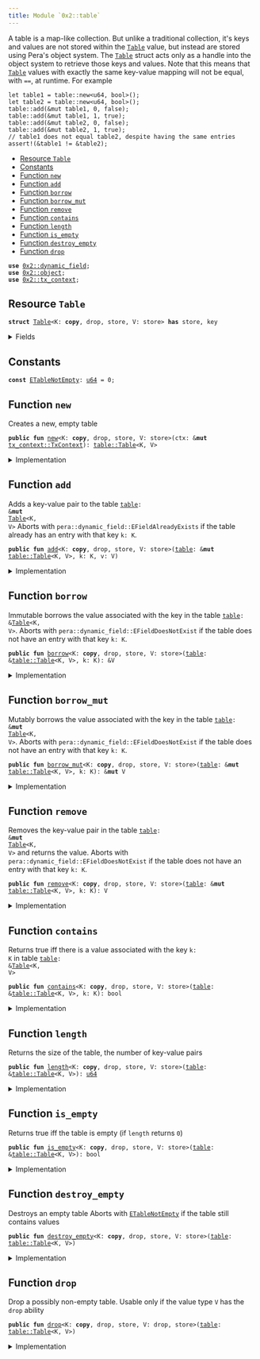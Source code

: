 ```yaml
---
title: Module `0x2::table`
---
```


A table is a map-like collection. But unlike a traditional collection, it's keys and values are
not stored within the <code><a href="../pera-framework/table.md#0x2_table_Table">Table</a></code> value, but instead are stored using Pera's object system. The
<code><a href="../pera-framework/table.md#0x2_table_Table">Table</a></code> struct acts only as a handle into the object system to retrieve those keys and values.
Note that this means that <code><a href="../pera-framework/table.md#0x2_table_Table">Table</a></code> values with exactly the same key-value mapping will not be
equal, with <code>==</code>, at runtime. For example
```
let table1 = table::new<u64, bool>();
let table2 = table::new<u64, bool>();
table::add(&mut table1, 0, false);
table::add(&mut table1, 1, true);
table::add(&mut table2, 0, false);
table::add(&mut table2, 1, true);
// table1 does not equal table2, despite having the same entries
assert!(&table1 != &table2);
```


-  [Resource `Table`](#0x2_table_Table)
-  [Constants](#@Constants_0)
-  [Function `new`](#0x2_table_new)
-  [Function `add`](#0x2_table_add)
-  [Function `borrow`](#0x2_table_borrow)
-  [Function `borrow_mut`](#0x2_table_borrow_mut)
-  [Function `remove`](#0x2_table_remove)
-  [Function `contains`](#0x2_table_contains)
-  [Function `length`](#0x2_table_length)
-  [Function `is_empty`](#0x2_table_is_empty)
-  [Function `destroy_empty`](#0x2_table_destroy_empty)
-  [Function `drop`](#0x2_table_drop)


<pre><code><b>use</b> <a href="../pera-framework/dynamic_field.md#0x2_dynamic_field">0x2::dynamic_field</a>;
<b>use</b> <a href="../pera-framework/object.md#0x2_object">0x2::object</a>;
<b>use</b> <a href="../pera-framework/tx_context.md#0x2_tx_context">0x2::tx_context</a>;
</code></pre>



<a name="0x2_table_Table"></a>

## Resource `Table`



<pre><code><b>struct</b> <a href="../pera-framework/table.md#0x2_table_Table">Table</a>&lt;K: <b>copy</b>, drop, store, V: store&gt; <b>has</b> store, key
</code></pre>



<details>
<summary>Fields</summary>


<dl>
<dt>
<code>id: <a href="../pera-framework/object.md#0x2_object_UID">object::UID</a></code>
</dt>
<dd>
 the ID of this table
</dd>
<dt>
<code>size: <a href="../move-stdlib/u64.md#0x1_u64">u64</a></code>
</dt>
<dd>
 the number of key-value pairs in the table
</dd>
</dl>


</details>

<a name="@Constants_0"></a>

## Constants


<a name="0x2_table_ETableNotEmpty"></a>



<pre><code><b>const</b> <a href="../pera-framework/table.md#0x2_table_ETableNotEmpty">ETableNotEmpty</a>: <a href="../move-stdlib/u64.md#0x1_u64">u64</a> = 0;
</code></pre>



<a name="0x2_table_new"></a>

## Function `new`

Creates a new, empty table


<pre><code><b>public</b> <b>fun</b> <a href="../pera-framework/table.md#0x2_table_new">new</a>&lt;K: <b>copy</b>, drop, store, V: store&gt;(ctx: &<b>mut</b> <a href="../pera-framework/tx_context.md#0x2_tx_context_TxContext">tx_context::TxContext</a>): <a href="../pera-framework/table.md#0x2_table_Table">table::Table</a>&lt;K, V&gt;
</code></pre>



<details>
<summary>Implementation</summary>


<pre><code><b>public</b> <b>fun</b> <a href="../pera-framework/table.md#0x2_table_new">new</a>&lt;K: <b>copy</b> + drop + store, V: store&gt;(ctx: &<b>mut</b> TxContext): <a href="../pera-framework/table.md#0x2_table_Table">Table</a>&lt;K, V&gt; {
    <a href="../pera-framework/table.md#0x2_table_Table">Table</a> {
        id: <a href="../pera-framework/object.md#0x2_object_new">object::new</a>(ctx),
        size: 0,
    }
}
</code></pre>



</details>

<a name="0x2_table_add"></a>

## Function `add`

Adds a key-value pair to the table <code><a href="../pera-framework/table.md#0x2_table">table</a>: &<b>mut</b> <a href="../pera-framework/table.md#0x2_table_Table">Table</a>&lt;K, V&gt;</code>
Aborts with <code>pera::dynamic_field::EFieldAlreadyExists</code> if the table already has an entry with
that key <code>k: K</code>.


<pre><code><b>public</b> <b>fun</b> <a href="../pera-framework/table.md#0x2_table_add">add</a>&lt;K: <b>copy</b>, drop, store, V: store&gt;(<a href="../pera-framework/table.md#0x2_table">table</a>: &<b>mut</b> <a href="../pera-framework/table.md#0x2_table_Table">table::Table</a>&lt;K, V&gt;, k: K, v: V)
</code></pre>



<details>
<summary>Implementation</summary>


<pre><code><b>public</b> <b>fun</b> <a href="../pera-framework/table.md#0x2_table_add">add</a>&lt;K: <b>copy</b> + drop + store, V: store&gt;(<a href="../pera-framework/table.md#0x2_table">table</a>: &<b>mut</b> <a href="../pera-framework/table.md#0x2_table_Table">Table</a>&lt;K, V&gt;, k: K, v: V) {
    field::add(&<b>mut</b> <a href="../pera-framework/table.md#0x2_table">table</a>.id, k, v);
    <a href="../pera-framework/table.md#0x2_table">table</a>.size = <a href="../pera-framework/table.md#0x2_table">table</a>.size + 1;
}
</code></pre>



</details>

<a name="0x2_table_borrow"></a>

## Function `borrow`

Immutable borrows the value associated with the key in the table <code><a href="../pera-framework/table.md#0x2_table">table</a>: &<a href="../pera-framework/table.md#0x2_table_Table">Table</a>&lt;K, V&gt;</code>.
Aborts with <code>pera::dynamic_field::EFieldDoesNotExist</code> if the table does not have an entry with
that key <code>k: K</code>.


<pre><code><b>public</b> <b>fun</b> <a href="../pera-framework/table.md#0x2_table_borrow">borrow</a>&lt;K: <b>copy</b>, drop, store, V: store&gt;(<a href="../pera-framework/table.md#0x2_table">table</a>: &<a href="../pera-framework/table.md#0x2_table_Table">table::Table</a>&lt;K, V&gt;, k: K): &V
</code></pre>



<details>
<summary>Implementation</summary>


<pre><code><b>public</b> <b>fun</b> <a href="../pera-framework/table.md#0x2_table_borrow">borrow</a>&lt;K: <b>copy</b> + drop + store, V: store&gt;(<a href="../pera-framework/table.md#0x2_table">table</a>: &<a href="../pera-framework/table.md#0x2_table_Table">Table</a>&lt;K, V&gt;, k: K): &V {
    field::borrow(&<a href="../pera-framework/table.md#0x2_table">table</a>.id, k)
}
</code></pre>



</details>

<a name="0x2_table_borrow_mut"></a>

## Function `borrow_mut`

Mutably borrows the value associated with the key in the table <code><a href="../pera-framework/table.md#0x2_table">table</a>: &<b>mut</b> <a href="../pera-framework/table.md#0x2_table_Table">Table</a>&lt;K, V&gt;</code>.
Aborts with <code>pera::dynamic_field::EFieldDoesNotExist</code> if the table does not have an entry with
that key <code>k: K</code>.


<pre><code><b>public</b> <b>fun</b> <a href="../pera-framework/table.md#0x2_table_borrow_mut">borrow_mut</a>&lt;K: <b>copy</b>, drop, store, V: store&gt;(<a href="../pera-framework/table.md#0x2_table">table</a>: &<b>mut</b> <a href="../pera-framework/table.md#0x2_table_Table">table::Table</a>&lt;K, V&gt;, k: K): &<b>mut</b> V
</code></pre>



<details>
<summary>Implementation</summary>


<pre><code><b>public</b> <b>fun</b> <a href="../pera-framework/table.md#0x2_table_borrow_mut">borrow_mut</a>&lt;K: <b>copy</b> + drop + store, V: store&gt;(<a href="../pera-framework/table.md#0x2_table">table</a>: &<b>mut</b> <a href="../pera-framework/table.md#0x2_table_Table">Table</a>&lt;K, V&gt;, k: K): &<b>mut</b> V {
    field::borrow_mut(&<b>mut</b> <a href="../pera-framework/table.md#0x2_table">table</a>.id, k)
}
</code></pre>



</details>

<a name="0x2_table_remove"></a>

## Function `remove`

Removes the key-value pair in the table <code><a href="../pera-framework/table.md#0x2_table">table</a>: &<b>mut</b> <a href="../pera-framework/table.md#0x2_table_Table">Table</a>&lt;K, V&gt;</code> and returns the value.
Aborts with <code>pera::dynamic_field::EFieldDoesNotExist</code> if the table does not have an entry with
that key <code>k: K</code>.


<pre><code><b>public</b> <b>fun</b> <a href="../pera-framework/table.md#0x2_table_remove">remove</a>&lt;K: <b>copy</b>, drop, store, V: store&gt;(<a href="../pera-framework/table.md#0x2_table">table</a>: &<b>mut</b> <a href="../pera-framework/table.md#0x2_table_Table">table::Table</a>&lt;K, V&gt;, k: K): V
</code></pre>



<details>
<summary>Implementation</summary>


<pre><code><b>public</b> <b>fun</b> <a href="../pera-framework/table.md#0x2_table_remove">remove</a>&lt;K: <b>copy</b> + drop + store, V: store&gt;(<a href="../pera-framework/table.md#0x2_table">table</a>: &<b>mut</b> <a href="../pera-framework/table.md#0x2_table_Table">Table</a>&lt;K, V&gt;, k: K): V {
    <b>let</b> v = field::remove(&<b>mut</b> <a href="../pera-framework/table.md#0x2_table">table</a>.id, k);
    <a href="../pera-framework/table.md#0x2_table">table</a>.size = <a href="../pera-framework/table.md#0x2_table">table</a>.size - 1;
    v
}
</code></pre>



</details>

<a name="0x2_table_contains"></a>

## Function `contains`

Returns true iff there is a value associated with the key <code>k: K</code> in table <code><a href="../pera-framework/table.md#0x2_table">table</a>: &<a href="../pera-framework/table.md#0x2_table_Table">Table</a>&lt;K, V&gt;</code>


<pre><code><b>public</b> <b>fun</b> <a href="../pera-framework/table.md#0x2_table_contains">contains</a>&lt;K: <b>copy</b>, drop, store, V: store&gt;(<a href="../pera-framework/table.md#0x2_table">table</a>: &<a href="../pera-framework/table.md#0x2_table_Table">table::Table</a>&lt;K, V&gt;, k: K): bool
</code></pre>



<details>
<summary>Implementation</summary>


<pre><code><b>public</b> <b>fun</b> <a href="../pera-framework/table.md#0x2_table_contains">contains</a>&lt;K: <b>copy</b> + drop + store, V: store&gt;(<a href="../pera-framework/table.md#0x2_table">table</a>: &<a href="../pera-framework/table.md#0x2_table_Table">Table</a>&lt;K, V&gt;, k: K): bool {
    field::exists_with_type&lt;K, V&gt;(&<a href="../pera-framework/table.md#0x2_table">table</a>.id, k)
}
</code></pre>



</details>

<a name="0x2_table_length"></a>

## Function `length`

Returns the size of the table, the number of key-value pairs


<pre><code><b>public</b> <b>fun</b> <a href="../pera-framework/table.md#0x2_table_length">length</a>&lt;K: <b>copy</b>, drop, store, V: store&gt;(<a href="../pera-framework/table.md#0x2_table">table</a>: &<a href="../pera-framework/table.md#0x2_table_Table">table::Table</a>&lt;K, V&gt;): <a href="../move-stdlib/u64.md#0x1_u64">u64</a>
</code></pre>



<details>
<summary>Implementation</summary>


<pre><code><b>public</b> <b>fun</b> <a href="../pera-framework/table.md#0x2_table_length">length</a>&lt;K: <b>copy</b> + drop + store, V: store&gt;(<a href="../pera-framework/table.md#0x2_table">table</a>: &<a href="../pera-framework/table.md#0x2_table_Table">Table</a>&lt;K, V&gt;): <a href="../move-stdlib/u64.md#0x1_u64">u64</a> {
    <a href="../pera-framework/table.md#0x2_table">table</a>.size
}
</code></pre>



</details>

<a name="0x2_table_is_empty"></a>

## Function `is_empty`

Returns true iff the table is empty (if <code>length</code> returns <code>0</code>)


<pre><code><b>public</b> <b>fun</b> <a href="../pera-framework/table.md#0x2_table_is_empty">is_empty</a>&lt;K: <b>copy</b>, drop, store, V: store&gt;(<a href="../pera-framework/table.md#0x2_table">table</a>: &<a href="../pera-framework/table.md#0x2_table_Table">table::Table</a>&lt;K, V&gt;): bool
</code></pre>



<details>
<summary>Implementation</summary>


<pre><code><b>public</b> <b>fun</b> <a href="../pera-framework/table.md#0x2_table_is_empty">is_empty</a>&lt;K: <b>copy</b> + drop + store, V: store&gt;(<a href="../pera-framework/table.md#0x2_table">table</a>: &<a href="../pera-framework/table.md#0x2_table_Table">Table</a>&lt;K, V&gt;): bool {
    <a href="../pera-framework/table.md#0x2_table">table</a>.size == 0
}
</code></pre>



</details>

<a name="0x2_table_destroy_empty"></a>

## Function `destroy_empty`

Destroys an empty table
Aborts with <code><a href="../pera-framework/table.md#0x2_table_ETableNotEmpty">ETableNotEmpty</a></code> if the table still contains values


<pre><code><b>public</b> <b>fun</b> <a href="../pera-framework/table.md#0x2_table_destroy_empty">destroy_empty</a>&lt;K: <b>copy</b>, drop, store, V: store&gt;(<a href="../pera-framework/table.md#0x2_table">table</a>: <a href="../pera-framework/table.md#0x2_table_Table">table::Table</a>&lt;K, V&gt;)
</code></pre>



<details>
<summary>Implementation</summary>


<pre><code><b>public</b> <b>fun</b> <a href="../pera-framework/table.md#0x2_table_destroy_empty">destroy_empty</a>&lt;K: <b>copy</b> + drop + store, V: store&gt;(<a href="../pera-framework/table.md#0x2_table">table</a>: <a href="../pera-framework/table.md#0x2_table_Table">Table</a>&lt;K, V&gt;) {
    <b>let</b> <a href="../pera-framework/table.md#0x2_table_Table">Table</a> { id, size } = <a href="../pera-framework/table.md#0x2_table">table</a>;
    <b>assert</b>!(size == 0, <a href="../pera-framework/table.md#0x2_table_ETableNotEmpty">ETableNotEmpty</a>);
    id.delete()
}
</code></pre>



</details>

<a name="0x2_table_drop"></a>

## Function `drop`

Drop a possibly non-empty table.
Usable only if the value type <code>V</code> has the <code>drop</code> ability


<pre><code><b>public</b> <b>fun</b> <a href="../pera-framework/table.md#0x2_table_drop">drop</a>&lt;K: <b>copy</b>, drop, store, V: drop, store&gt;(<a href="../pera-framework/table.md#0x2_table">table</a>: <a href="../pera-framework/table.md#0x2_table_Table">table::Table</a>&lt;K, V&gt;)
</code></pre>



<details>
<summary>Implementation</summary>


<pre><code><b>public</b> <b>fun</b> <a href="../pera-framework/table.md#0x2_table_drop">drop</a>&lt;K: <b>copy</b> + drop + store, V: drop + store&gt;(<a href="../pera-framework/table.md#0x2_table">table</a>: <a href="../pera-framework/table.md#0x2_table_Table">Table</a>&lt;K, V&gt;) {
    <b>let</b> <a href="../pera-framework/table.md#0x2_table_Table">Table</a> { id, size: _ } = <a href="../pera-framework/table.md#0x2_table">table</a>;
    id.delete()
}
</code></pre>



</details>
